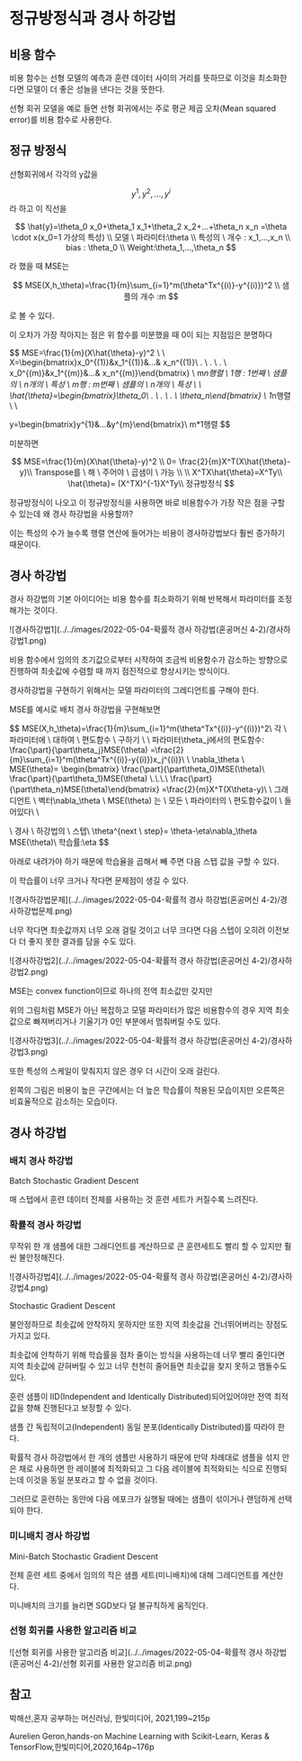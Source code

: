# 정규방정식과 경사 하강법

## 비용 함수

비용 함수는 선형 모델의 예측과 훈련 데이터 사이의 거리를 뜻하므로 이것을 최소화한다면 모델이 더 좋은 성늘을 낸다는 것을 뜻한다.

선형 회귀 모델을 예로 들면 선형 회귀에서는 주로 평균 제곱 오차(Mean squared error)를 비용 함수로 사용한다.

## 정규 방정식

선형회귀에서  각각의 y값을


$$
y^{1},y^{2},...,y^{i}
$$
라 하고 이 직선을 


$$
\hat{y}=\theta_0 x_0+\theta_1 x_1+\theta_2 x_2+...+\theta_n x_n =\theta \cdot x(x_0=1 가상의 특성)
\\
모델 \ 파라미터:\theta
\\
특성의 \ 개수 : x_1,...,x_n
\\
bias : \theta_0
\\
Weight:\theta_1,...,\theta_n
$$


라 했을 때 MSE는

 
$$
MSE(X,h_\theta)=\frac{1}{m}\sum_{i=1}^m(\theta^Tx^{(i)}-y^{(i)})^2
\\
샘플의 개수 :m
$$


로 볼 수 있다.

이 오차가 가장 작아지는 점은 위 함수를 미분했을 때 0이 되는 지점임은 분명하다


$$
MSE=\frac{1}{m}(X\hat{\theta}-y)^2
\\ \\ 
X=\begin{bmatrix}x_0^{(1)}&x_1^{(1)}&...& x_n^{(1)}\\ . \\ . \\ . \\ 
x_0^{(m)}&x_1^{(m)}&...& x_n^{(m)}\end{bmatrix}
\\
m*n행렬 \\
1행 : 1번째 \ 샘플의 \ n개의 \ 특성 \\
m행 : m번째 \ 샘플의 \ n개의 \ 특성 \\
\\
\hat{\theta}=\begin{bmatrix}\theta_0\\ . \\ . \\ . \\ \theta_n\end{bmatrix} \\
1*n행렬\\ \\

y=\begin{bmatrix}y^{1}&...&y^{m}\end{bmatrix}\\
m*1행렬
$$


미분하면


$$
MSE=\frac{1}{m}(X\hat{\theta}-y)^2 \\
0= \frac{2}{m}X^T(X\hat{\theta}-y)\\
Transpose를 \ 해 \ 주어야 \ 곱샘이 \ 가능 \\ \\
X^TX\hat{\theta}=X^Ty\\
\hat{\theta}= (X^TX)^{-1}X^Ty\\
정규방정식
$$


정규방정식이 나오고 이 정규방정식을 사용하면 바로 비용함수가 가장 작은 점을 구할 수 있는데 왜 경사 하강법을 사용할까?

이는 특성의 수가 늘수록 행렬 연산에 들어가는 비용이 경사하강법보다 훨씬 증가하기 때문이다.



## 경사 하강법

경사 하강법의 기본 아이디어는 비용 함수를 최소화하기 위해 반복해서 파라미터를 조정해가는 것이다.

![경사하강법1](../../images/2022-05-04-확률적 경사 하강법(혼공머신 4-2)/경사하강법1.png)

비용 함수에서 임의의 초기값으로부터 시작하여 조금씩 비용함수가 감소하는 방향으로 진행하여 최솟값에 수렴할 때 까지 점진적으로 향상시키는 방식이다.

경사하강법을 구현하기 위해서는 모델 파라미터의 그레디언트를 구해야 한다.

MSE를 예시로 배치 경사 하강법을 구현해보면


$$
MSE(X,h_\theta)=\frac{1}{m}\sum_{i=1}^m(\theta^Tx^{(i)}-y^{(i)})^2\\
각 \ 파라미터에 \ 대하여 \ 편도함수 \ 구하기 \\
\\
파라미터\theta_j에서의 편도함수:
\frac{\part}{\part\theta_j}MSE(\theta)
=\frac{2}{m}\sum_{i=1}^m(\theta^Tx^{(i)}-y{(i)})x_j^{(i)}\\
\\
\nabla_\theta \ MSE(\theta)=
\begin{bmatrix}
\frac{\part}{\part\theta_0}MSE(\theta)\\
\frac{\part}{\part\theta_1}MSE(\theta)
\\.\\.\\.\\
\frac{\part}{\part\theta_n}MSE(\theta)\end{bmatrix}
=\frac{2}{m}X^T(X\theta-y)\\
\\
그래디언트 \ 벡터\nabla_\theta \ MSE(\theta) 는 \ 모든 \ 파라이터의 \ 편도함수값이 \ 들어있다\\
\\

\\
경사 \ 하강법의 \ 스텝\\
\theta^{next \ step}=
\theta-\eta\nabla_\theta MSE(\theta)\\
학습률:\eta
$$


아래로 내려가야 하기 때문에 학습율을 곱해서 빼 주면 다음 스텝 값을 구할 수 있다.



이 학습률이 너무 크거나 작다면 문제점이 생길 수 있다.

![경사하강법문제](../../images/2022-05-04-확률적 경사 하강법(혼공머신 4-2)/경사하강법문제.png)

너무 작다면 최솟값까지 너무 오래 걸릴 것이고 너무 크다면 다음 스텝이 오히려 이전보다 더 좋지 못한 결과를 담을 수도 있다.

![경사하강법2](../../images/2022-05-04-확률적 경사 하강법(혼공머신 4-2)/경사하강법2.png)

MSE는 convex function이므로 하나의 전역 최소값만 갖지만 

위의 그림처럼 MSE가 아닌 복잡하고 모델 파라미터가 많은 비용함수의 경우 지역 최솟값으로 빠져버리거나 기울기가 0인 부분에서 멈춰버릴 수도 있다.

![경사하강법3](../../images/2022-05-04-확률적 경사 하강법(혼공머신 4-2)/경사하강법3.png)

또한 특성의 스케일이 맞춰지지 않은 경우 더 시간이 오래 걸린다. 

왼쪽의 그림은 비용이 높은 구간에서는 더 높은 학습률이 적용된 모습이지만 오른쪽은 비효율적으로 감소하는 모습이다.



## 경사 하강법

### 배치 경사 하강법

Batch Stochastic Gradient Descent

 매 스텝에서 훈련 데이터 전체를 사용하는 것 훈련 세트가 커질수록 느려진다.

### 확률적 경사 하강법 

무작위 한 개 샘플에 대한 그래디언트를 계산하므로 큰 훈련세트도 빨리 할 수 있지만 훨씬 불안정해진다.

![경사하강법4](../../images/2022-05-04-확률적 경사 하강법(혼공머신 4-2)/경사하강법4.png)

Stochastic Gradient Descent

불안정하므로 최솟값에 안착하지 못하지만 또한 지역 최솟값을 건너뛰어버리는 장점도 가지고 있다.

최솟값에 안착하기 위해 학습률을 점차 줄이는 방식을 사용하는데 너무 빨리 줄인다면 지역 최솟값에 갇혀버릴 수 있고 너무 천천히 줄어들면 최솟값을 찾지 못하고 맴돌수도 있다.

훈련 샘플이 IID(Independent and Identically Distributed)되어있어야만 전역 최적값을 향해 진행된다고 보장할 수 있다.

샘플 간 독립적이고(Independent) 동일 분포(Identically Distributed)를 따라야 한다.

확률적 경사 하강법에서 한 개의 샘플만 사용하기 때문에 만약 차례대로 샘플을 섞지 안은 채로 사용하면 한 레이블에 최적화되고 그 다음 레이블에 최적화되는 식으로 진행되는데 이것을 동일 분포라고 할 수 없을 것이다.

그러므로 훈련하는 동안에 다음 에포크가 실행될 때에는 샘플이 섞이거나 랜덤하게 선택되야 한다.

### 미니배치 경사 하강법

Mini-Batch Stochastic Gradient Descent

전체 훈련 세트 중에서 임의의 작은 샘플 세트(미니배치)에 대해 그레디언트를 계산한다.

미니배치의 크기를 늘리면 SGD보다 덜 불규칙하게 움직인다.

### 선형 회귀를 사용한 알고리즘 비교

![선형 회귀를 사용한 알고리즘 비교](../../images/2022-05-04-확률적 경사 하강법(혼공머신 4-2)/선형 회귀를 사용한 알고리즘 비교.png)



## 참고

박해선,혼자 공부하는 머신러닝, 한빛미디어, 2021,199~215p

Aurelien Geron,hands-on Machine Learning with Scikit-Learn, Keras & TensorFlow,한빛미디어,2020,164p~176p